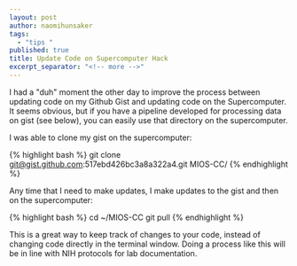 ```yaml
---
layout: post
author: naomihunsaker
tags: 
  - "tips "
published: true
title: Update Code on Supercomputer Hack
excerpt_separator: "<!-- more -->"
---
```


I had a "duh" moment the other day to improve the process between updating code on my Github Gist and updating code on the Supercomputer. It seems obvious, but if you have a pipeline developed for processing data on gist (see below), you can easily use that directory on the supercomputer. 

<!-- more -->

I was able to clone my gist on the supercomputer: 

{% highlight bash %}
git clone git@gist.github.com:517ebd426bc3a8a322a4.git MIOS-CC/
{% endhighlight %}

Any time that I need to make updates, I make updates to the gist and then on the supercomputer:

{% highlight bash %}
cd ~/MIOS-CC
git pull
{% endhighlight %}

This is a great way to keep track of changes to your code, instead of changing code directly in the terminal window. Doing a process like this will be in line with NIH protocols for lab documentation.